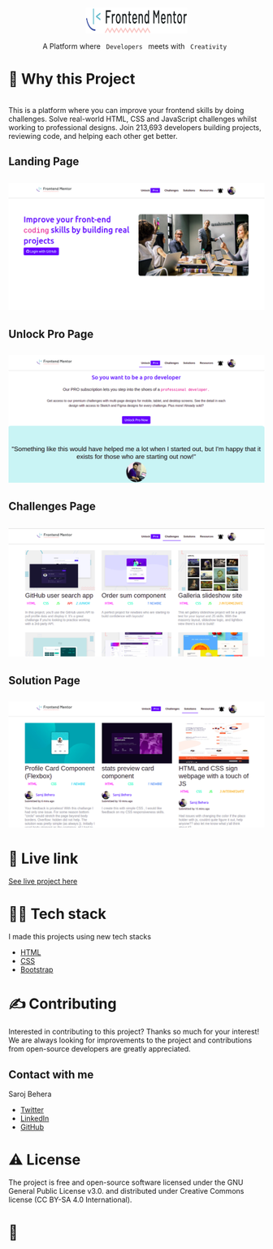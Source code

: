 
<!-- PROJECT LOGO -->
<br />
<p align="center">
  <a href="https://github.com/sarojvrc/Frontend-Mentor-Clone">
    <img src="images/logo.svg" alt="Logo" width="200" height="50">
  </a>

  <p align="center">
    A Platform where <code> Developers </code> meets with <code> Creativity </code>
    <br />
  </p>
</p>


<!-- ABOUT THE PROJECT -->
<h1>🧐 Why this Project</h1>
<br />
This is a platform where you can improve your frontend skills by doing challenges. 
Solve real-world HTML, CSS and JavaScript challenges whilst working to professional designs. Join 213,693 developers building projects, reviewing code, and helping each other get better.

<h2>Landing Page<h2>
  
  ![Landing Page](/images/landingpage.png)
<h2>Unlock Pro Page<h2>
  
   ![Unlock Pro Page](/images/unloclproPage.png)
  
<h2>Challenges Page<h2>
  
   ![Challenges Page](/images/challengespage.png)
  
<h2>Solution Page<h2>
  
   ![Solution Page](/images/solutionpage.png)  
  
<h1>🌟 Live link</h1>
  
  [See live project here](https://frontendmentor-clone.netlify.app/)
  
<h1>👨‍💻 Tech stack</h1>

I made this projects using new tech stacks
* [HTML](https://html.com/)
* [CSS](https://css-tricks.com/)
* [Bootstrap](https://getbootstrap.com/)


<h1>✍️ Contributing</h1>
Interested in contributing to this project? Thanks so much for your interest! We are always looking for improvements to the project and contributions from open-source developers are greatly appreciated.

<!-- CONTACT -->
<h2>Contact with me</h2>

Saroj Behera
* [Twitter](https://twitter.com/iamsarojb)
* [LinkedIn](https://www.linkedin.com/in/sarojvrc/)
* [GitHub](https://github.com/sarojvrc)

<h1>⚠️ License</h1>
The project is free and open-source software licensed under the GNU General Public License v3.0. and distributed under Creative Commons license (CC BY-SA 4.0 International).

<br />

<h1>💛</h1>

